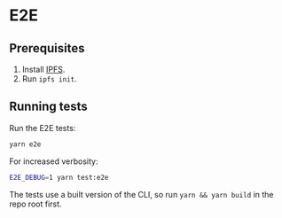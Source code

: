 # E2E

## Prerequisites

1. Install [IPFS](https://github.com/ipfs/go-ipfs).
2. Run `ipfs init`.

## Running tests

Run the E2E tests:

```bash
yarn e2e
```

For increased verbosity:

```bash
E2E_DEBUG=1 yarn test:e2e
```

The tests use a built version of the CLI, so run `yarn && yarn build` in the repo root first.
